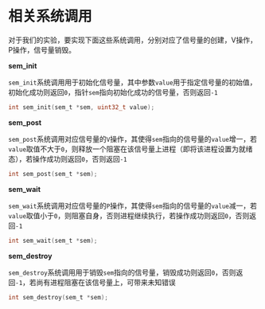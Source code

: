 # 相关系统调用

对于我们的实验，要实现下面这些系统调用，分别对应了信号量的创建，V操作，P操作，信号量销毁。

**sem\_init**

`sem_init`系统调用用于初始化信号量，其中参数`value`用于指定信号量的初始值，初始化成功则返回`0`，指针`sem`指向初始化成功的信号量，否则返回`-1`

```c
int sem_init(sem_t *sem, uint32_t value);
```

**sem\_post**

`sem_post`系统调用对应信号量的`V`操作，其使得`sem`指向的信号量的`value`增一，若`value`取值不大于`0`，则释放一个阻塞在该信号量上进程（即将该进程设置为就绪态），若操作成功则返回`0`，否则返回`-1`

```c
int sem_post(sem_t *sem);
```

**sem\_wait**

`sem_wait`系统调用对应信号量的`P`操作，其使得`sem`指向的信号量的`value`减一，若`value`取值小于`0`，则阻塞自身，否则进程继续执行，若操作成功则返回`0`，否则返回`-1`

```c
int sem_wait(sem_t *sem);
```

**sem\_destroy**

`sem_destroy`系统调用用于销毁`sem`指向的信号量，销毁成功则返回`0`，否则返回`-1`，若尚有进程阻塞在该信号量上，可带来未知错误

```c
int sem_destroy(sem_t *sem);
```
